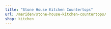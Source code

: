 ```yaml
---
title: "Stone House Kitchen Countertops"
url: /meriden/stone-house-kitchen-countertops/
shop: kitchen
---
```

